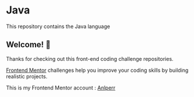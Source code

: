 # Java
This repository contains the Java language

## Welcome! 👋

Thanks for checking out this front-end coding challenge repositories.

[Frontend Mentor](https://www.frontendmentor.io) challenges help you improve your coding skills by building realistic projects.

This is my Frontend Mentor account : [Anlperr](https://www.frontendmentor.io/profile/Anlperr)

